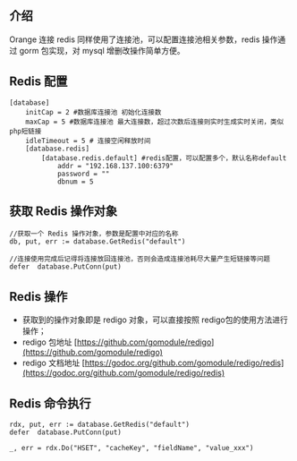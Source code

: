 ## 介绍
Orange 连接 redis 同样使用了连接池，可以配置连接池相关参数，redis 操作通过 gorm 包实现，对 mysql 增删改操作简单方便。
## Redis 配置

```
[database] 
    initCap = 2 #数据库连接池 初始化连接数
    maxCap = 5 #数据库连接池 最大连接数，超过次数后连接则实时生成实时关闭，类似php短链接
    idleTimeout = 5 # 连接空闲释放时间
    [database.redis]
        [database.redis.default] #redis配置，可以配置多个，默认名称default
            addr = "192.168.137.100:6379"
            password = ""
            dbnum = 5
```

## 获取 Redis 操作对象
```
//获取一个 Redis 操作对象，参数是配置中对应的名称
db, put, err := database.GetRedis("default")

//连接使用完成后记得将连接放回连接池，否则会造成连接池耗尽大量产生短链接等问题
defer  database.PutConn(put) 
```
##   Redis 操作
- 获取到的操作对象即是 redigo 对象，可以直接按照 redigo包的使用方法进行操作；
- redigo 包地址 [https://github.com/gomodule/redigo](https://github.com/gomodule/redigo)
- redigo  文档地址 [https://godoc.org/github.com/gomodule/redigo/redis](https://godoc.org/github.com/gomodule/redigo/redis)

## Redis 命令执行
~~~
rdx, put, err := database.GetRedis("default")
defer  database.PutConn(put) 

_, err = rdx.Do("HSET", "cacheKey", "fieldName", "value_xxx")
~~~
